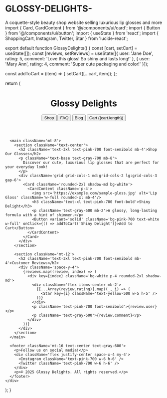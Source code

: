# GLOSSY-DELIGHTS-
A coquette-style beauty shop website selling luxurious lip glosses and more
import { Card, CardContent } from '@/components/ui/card'; 
import { Button } from '@/components/ui/button'; 
import { useState } from 'react'; 
import { ShoppingCart, Instagram, Twitter, Star } from 'lucide-react'; 

export default function GlossyDelights() { 
  const [cart, setCart] = useState([]); 
  const [reviews, setReviews] = useState([{ user: 'Jane Doe', rating: 5, comment: 'Love this gloss! So shiny and lasts long!' }, { user: 'Mary Ann', rating: 4, comment: 'Super cute packaging and color!' }]); 

  const addToCart = (item) => { 
    setCart([...cart, item]); 
  }; 

  return ( 
    <div className='bg-pink-50 min-h-screen p-6'> 
      <header className='flex justify-between items-center bg-pink-200 p-4 rounded-2xl shadow-lg'> 
        <h1 className='text-4xl font-extrabold text-pink-700 tracking-wider'>Glossy Delights</h1> 
        <div className='space-x-4'> 
          <Button variant='outline' className='text-pink-700'>Shop</Button> 
          <Button variant='outline' className='text-pink-700'>FAQ</Button> 
          <Button variant='outline' className='text-pink-700'>Blog</Button> 
          <Button variant='solid' className='bg-pink-700 text-white flex items-center'>
            <ShoppingCart className='mr-2'/> Cart ({cart.length})</Button> 
        </div> 
      </header> 

      <main className='mt-8'> 
        <section className='text-center'> 
          <h2 className='text-3xl text-pink-700 font-semibold mb-4'>Shop Our Glosses</h2> 
          <p className='text-base text-gray-700 mb-8'>
            Discover our cute, luxurious lip glosses that are perfect for your everyday look!
          </p> 
          <div className='grid grid-cols-1 md:grid-cols-2 lg:grid-cols-3 gap-6'> 
            <Card className='rounded-2xl shadow-md bg-white'> 
              <CardContent className='p-4'> 
                <img src='https://example.com/sample-gloss.jpg' alt='Lip Gloss' className='w-full rounded-xl mb-4'/> 
                <h3 className='text-xl text-pink-700 font-bold'>Shiny Delight</h3> 
                <p className='text-gray-600 mb-2'>A glossy, long-lasting formula with a hint of shimmer.</p> 
                <Button variant='solid' className='bg-pink-700 text-white w-full' onClick={() => addToCart('Shiny Delight')}>Add to Cart</Button> 
              </CardContent> 
            </Card> 
          </div> 
        </section> 

        <section className='mt-12'> 
          <h2 className='text-3xl text-pink-700 font-semibold mb-4'>Customer Reviews</h2> 
          <div className='space-y-4'> 
            {reviews.map((review, index) => ( 
              <div key={index} className='bg-white p-4 rounded-2xl shadow-md'> 
                <div className='flex items-center mb-2'> 
                  {[...Array(review.rating)].map((_, i) => ( 
                    <Star key={i} className='text-yellow-500 w-5 h-5' /> 
                  ))} 
                </div> 
                <p className='text-pink-700 font-semibold'>{review.user}</p> 
                <p className='text-gray-600'>{review.comment}</p> 
              </div> 
            ))} 
          </div> 
        </section> 
      </main> 

      <footer className='mt-16 text-center text-gray-600'> 
        <p>Follow us on social media!</p> 
        <div className='flex justify-center space-x-4 my-4'> 
          <Instagram className='text-pink-700 w-6 h-6' /> 
          <Twitter className='text-pink-700 w-6 h-6' /> 
        </div> 
        <p>© 2025 Glossy Delights. All rights reserved.</p> 
      </footer> 
    </div> 
  ); 
}
